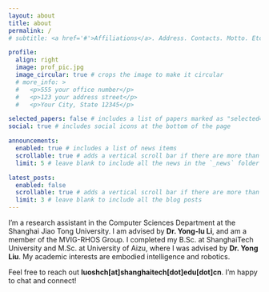```yaml
---
layout: about
title: about
permalink: /
# subtitle: <a href='#'>Affiliations</a>. Address. Contacts. Motto. Etc.

profile:
  align: right
  image: prof_pic.jpg
  image_circular: true # crops the image to make it circular
  # more_info: >
  #   <p>555 your office number</p>
  #   <p>123 your address street</p>
  #   <p>Your City, State 12345</p>

selected_papers: false # includes a list of papers marked as "selected={true}"
social: true # includes social icons at the bottom of the page

announcements:
  enabled: true # includes a list of news items
  scrollable: true # adds a vertical scroll bar if there are more than 3 news items
  limit: 5 # leave blank to include all the news in the `_news` folder

latest_posts:
  enabled: false
  scrollable: true # adds a vertical scroll bar if there are more than 3 new posts items
  limit: 3 # leave blank to include all the blog posts
---
```


I’m a research assistant in the Computer Sciences Department at the Shanghai Jiao Tong University. I am advised by **Dr. Yong-lu Li**, and am a member of the MVIG-RHOS Group. I completed my B.Sc. at ShanghaiTech University and M.Sc. at University of Aizu, where I was advised by **Dr. Yong Liu**. My academic interests are embodied intelligence and robotics.

 Feel free to reach out **luoshch[at]shanghaitech[dot]edu[dot]cn**. I’m happy to chat and connect!
